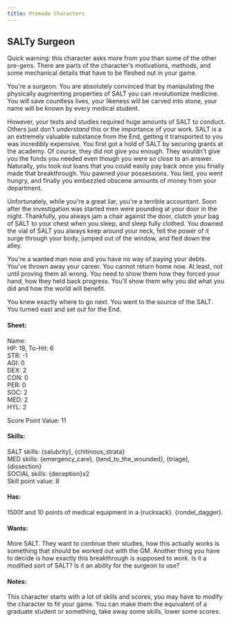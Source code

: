 ```yaml
---
title: Premade Characters
---
```


## SALTy Surgeon

Quick warning: this character asks more from you than some of the other pre-gens. There are parts of the character's motivations, methods, and some mechanical details that have to be fleshed out in your game.

You're a surgeon. You are absolutely convinced that by manipulating the physically augmenting properties of SALT you can revolutionize medicine. You will save countless lives, your likeness will be carved into stone, your name will be known by every medical student.

However, your tests and studies required huge amounts of SALT to conduct. Others just don't *understand* this or the importance of your work. SALT is a an extremely valuable substance from the End, getting it transported to you was incredibly expensive. You first got a hold of SALT by securing grants at the academy. Of course, they did not give you enough. They wouldn't give you the funds you needed even though you were so close to an answer. Naturally, you took out loans that you could easily pay back once you finally made that breakthrough. You pawned your possessions. You lied, you went hungry, and finally you embezzled obscene amounts of money from your department.

Unfortunately, while you're a great liar, you're a terrible accountant. Soon after the investigation was started men were pounding at your door in the night. Thankfully, you always jam a chair against the door, clutch your bag of SALT to your chest when you sleep, and sleep fully clothed. You downed the vial of SALT you always keep around your neck, felt the power of it surge through your body, jumped out of the window, and fled down the alley.

You're a wanted man now and you have no way of paying your debts. You've thrown away your career. You cannot return home now. At least, not until proving them all wrong. You need to show them how they forced your hand, how they held back progress. You'll show them why you did what you did and how the world will benefit.

You knew exactly where to go next. You went to the source of the SALT. You turned east and set out for the End.

#### Sheet:

Name:  
HP: 18, To-Hit: 6  
STR: -1  
AGI: 0  
DEX: 2  
CON: 0  
PER: 0  
SOC: 2  
MED: 2  
HYL: 2  

Score Point Value: 11

#### Skills:

SALT skills: {salubrity}, {chitinous_strata}  
MED skills: {emergency_care}, {tend_to_the_wounded}, {triage}, {dissection}  
SOCIAL skills: {deception}x2  
Skill point value: 8

#### Has:

1500f and 10 points of medical equipment in a {rucksack}. {rondel_dagger}.

#### Wants:

More SALT. They want to continue their studies, how this actually works is something that should be worked out with the GM. Another thing you have to decide is how exactly this breakthrough is supposed to *work*. Is it a modified sort of SALT? Is it an ability for the surgeon to use?

#### Notes:

This character starts with a lot of skills and scores, you may have to modify the character to fit your game. You can make them the equivalent of a graduate student or something, take away some skills, lower some scores.